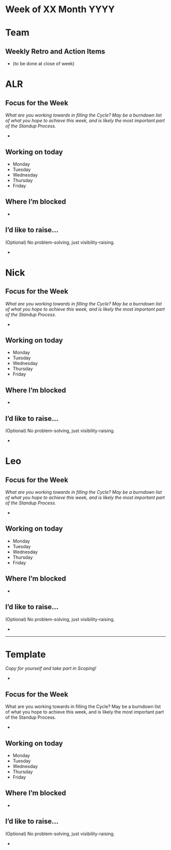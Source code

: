 # Week of XX Month YYYY

# Team

## Weekly Retro and Action Items

- (to be done at close of week)

# ALR

## Focus for the Week

*What are you working towards in filling the Cycle? May be a burndown list of what you hope to achieve this week, and is likely the most important part of the Standup Process.*

-

## Working on today

- Monday
- Tuesday
- Wednesday
- Thursday
- Friday

## Where I’m blocked

-

## I’d like to raise…

(Optional) No problem-solving, just visibility-raising.

-

# Nick

## Focus for the Week

*What are you working towards in filling the Cycle? May be a burndown list of what you hope to achieve this week, and is likely the most important part of the Standup Process.*

-

## Working on today

- Monday
- Tuesday
- Wednesday
- Thursday
- Friday

## Where I’m blocked

-

## I’d like to raise…

(Optional) No problem-solving, just visibility-raising.

-

# Leo

## Focus for the Week

*What are you working towards in filling the Cycle? May be a burndown list of what you hope to achieve this week, and is likely the most important part of the Standup Process.*

-

## Working on today

- Monday
- Tuesday
- Wednesday
- Thursday
- Friday

## Where I’m blocked

-

## I’d like to raise…

(Optional) No problem-solving, just visibility-raising.

-

---

# Template

*Copy for yourself and take part in Scoping!*

-

## Focus for the Week

What are you working towards in filling the Cycle? May be a burndown list of what you hope to achieve this week, and is likely the most important part of the Standup Process.

-

## Working on today

- Monday
- Tuesday
- Wednesday
- Thursday
- Friday

## Where I’m blocked

-

## I’d like to raise…

(Optional) No problem-solving, just visibility-raising.

-
